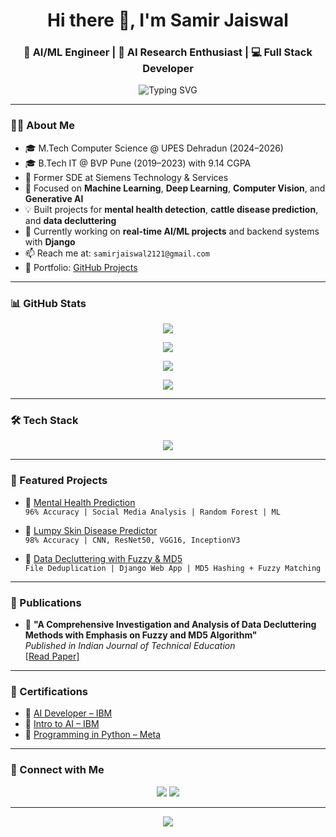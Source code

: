 <h1 align="center">Hi there 👋, I'm Samir Jaiswal</h1>
<h3 align="center">🚀 AI/ML Engineer | 🧠  AI Research Enthusiast | 💻 Full Stack Developer</h3>

<p align="center">
  <img src="https://readme-typing-svg.demolab.com?font=Fira+Code&size=18&duration=4000&pause=1000&center=true&vCenter=true&width=500&lines=Welcome+to+my+GitHub+Profile!;AI+%26+ML+Engineer+%F0%9F%92%BB;Django+%7C+PyTorch+%7C+Computer+Vision+%7C+React;Passionate+about+real+world+impact+%F0%9F%92%A1" alt="Typing SVG" />
</p>

---

### 👨‍💻 About Me

- 🎓 M.Tech Computer Science @ UPES Dehradun (2024–2026)
- 🎓 B.Tech IT @ BVP Pune (2019–2023) with 9.14 CGPA
- 💼 Former SDE at Siemens Technology & Services
- 🔬 Focused on **Machine Learning**, **Deep Learning**, **Computer Vision**, and **Generative AI**
- 💡 Built projects for **mental health detection**, **cattle disease prediction**, and **data decluttering**
- 🔭 Currently working on **real-time AI/ML projects** and backend systems with **Django**
- 📫 Reach me at: `samirjaiswal2121@gmail.com`
- 📁 Portfolio: [GitHub Projects](https://github.com/samir-j)

---

### 📊 GitHub Stats

<p align="center">
  <img src="https://github-readme-streak-stats.herokuapp.com/?user=samir-j&theme=tokyonight&hide_border=true" />
</p>
<p align="center">
  <img src="https://github-readme-stats.vercel.app/api?username=samir-j&show_icons=true&theme=tokyonight&hide_border=true" />
</p>
<p align="center">
  <img src="https://github-readme-stats.vercel.app/api/top-langs/?username=samir-j&layout=compact&theme=tokyonight&hide_border=true" />
</p>
<p align="center">
  <img src="https://github-readme-activity-graph.cyclic.app/graph?username=samir-j&theme=rogue" />
</p>

---

### 🛠️ Tech Stack

<p align="center">
  <img src="https://skillicons.dev/icons?i=python,cpp,cs,django,pytorch,tensorflow,react,nodejs,git,github,vscode,figma,mysql,mongodb,azure,dotnet" />
</p>

---

### 📂 Featured Projects

- 🧠 [Mental Health Prediction](https://github.com/samir-j/Analysis_on_Mental_Health)  
  `96% Accuracy | Social Media Analysis | Random Forest | ML`

- 🐄 [Lumpy Skin Disease Predictor](https://github.com/samir-j/Lumpy_Skin_Disease_Predictor)  
  `98% Accuracy | CNN, ResNet50, VGG16, InceptionV3`

- 📂 [Data Decluttering with Fuzzy & MD5](https://github.com/samir-j/Data-Unification_for_files_using_MD5_and_Fuzzy)  
  `File Deduplication | Django Web App | MD5 Hashing + Fuzzy Matching`

---

### 📄 Publications

- 📰 **"A Comprehensive Investigation and Analysis of Data Decluttering Methods with Emphasis on Fuzzy and MD5 Algorithm"**  
  _Published in Indian Journal of Technical Education_  
  [[Read Paper](http://www.isteonline.in/Datafiles/cms/Special%20issue%20July%202023%20web.pdf)]

---

### 🏅 Certifications

- 🤖 [AI Developer – IBM](https://coursera.org/share/8d06e4ff0b2889b9bb126579cafef039)
- 🧠 [Intro to AI – IBM](https://coursera.org/share/6e4c4566a722c03e777c4534225e0be9)
- 🐍 [Programming in Python – Meta](https://coursera.org/share/fad5aeb0d442f3f1b2888938daf05c64)

---

### 🤝 Connect with Me

<p align="center">
  <a href="https://github.com/samir-j" target="_blank"><img src="https://img.shields.io/badge/GitHub-333333?style=for-the-badge&logo=github&logoColor=white" /></a>
  <a href="https://linkedin.com/in/samir-j-967269121/" target="_blank"><img src="https://img.shields.io/badge/LinkedIn-0077B5?style=for-the-badge&logo=linkedin&logoColor=white" /></a>
</p>

---

<p align="center">
  <img src="https://capsule-render.vercel.app/api?type=waving&color=gradient&height=100&section=footer"/>
</p>
